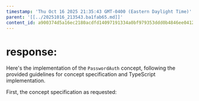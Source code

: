 ```yaml
---
timestamp: 'Thu Oct 16 2025 21:35:43 GMT-0400 (Eastern Daylight Time)'
parent: '[[../20251016_213543.ba1fab65.md]]'
content_id: a900374d5a16ec2180acdfd14097191334a0bf979353ddd0b4846ee041276a09
---
```


# response:

Here's the implementation of the `PasswordAuth` concept, following the provided guidelines for concept specification and TypeScript implementation.

First, the concept specification as requested:
